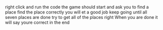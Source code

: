right click and run the code
the game should start and ask you to find a place
find the place correctly you will et a good job
keep going until all seven places are done
try to get all of the places right
When you are done it will say youre correct in the end
